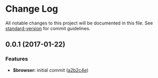 # Change Log

All notable changes to this project will be documented in this file. See [standard-version](https://github.com/conventional-changelog/standard-version) for commit guidelines.

<a name="0.0.1"></a>
## 0.0.1 (2017-01-22)


### Features

* **$browser:** initial commit ([a2b2c4e](https://github.com/phillipcurl/ngx-cards/commit/a2b2c4e))
